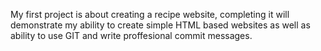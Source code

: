 My first project is about creating a recipe website, completing it will demonstrate my ability to create simple HTML based websites as well as ability to use GIT and write proffesional commit messages.

